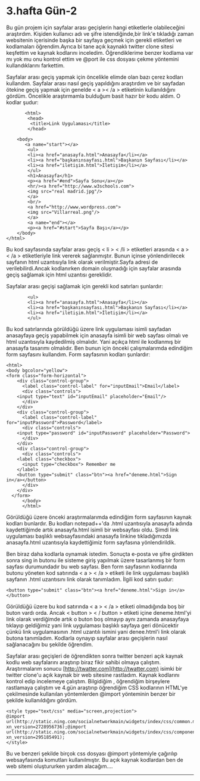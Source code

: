 # 3.hafta Gün-2
Bu gün projem için sayfalar arası geçişlerin hangi etiketlerle olabileceğini araştırdım. Kişiden kullanıcı adı ve şifre istendiğinde,bir link'e tıkladığı zaman websitenin içerisinde başka bir sayfaya geçmek için gerekli etiketleri ve kodlamaları öğrendim.Ayrıca bi tane açık kaynaklı twitter clone sitesi keşfettim ve kaynak kodlarını inceledim. Öğrendiklerime benzer kodlama var mı yok mu onu kontrol ettim ve @port ile css dosyası çekme yöntemini kullandıklarını farkettim.


Sayfalar arası geçiş yapmak için öncelikle elimde olan bazı çerez kodları kullandım. Sayfalar arası nasıl geçiş yapıldığını araştırdım ve bir sayfadan ötekine geçiş yapmak için genelde < a >< /a > etiketinin kullanıldığını gördüm. Öncelikle araştırmamla bulduğum basit hazır bir kodu aldım. O kodlar şudur:


           <html>
    		<head>
    		 <title>Link Uygulaması</title>
    		</head>

    	<body>
           <a name="start"></a>
    		<ul>
    		<li><a href="anasayfa.html">Anasayfa</li></a>
    		<li><a href="başkanınsayfası.html">Başkanın Sayfası</li></a>
    		<li><a href="iletişim.html">İletişim</li></a>
    		</ul>
    		<h1>Anasayfa</h1>
            <p><a href="#end">Sayfa Sonu</a></p>
    		<hr/><a href="http://www.w3schools.com">
    		<img src="real madrid.jpg"/>
            </a>
    		<br/>
            <a href="http://www.wordpress.com">
    		<img src="Villarreal.png"/>
            </a>
            <a name="end"></a>
            <p><a href="#start">Sayfa Başı</a></p>
    	</body>
    </html>

Bu kod sayfasında sayfalar arası geçiş < li > < /li > etiketleri arasında < a > < /a > etiketleriyle link vererek sağlanmıştır. Bunun içinse yönlendirilecek sayfanın html uzantısıyla link olarak verilmiştir.Sayfa adresi de verilebilirdi.Ancak kodlanırken domain oluşmadığı için sayfalar arasında geçiş sağlamak için html uzantısı gereklidir.

Sayfalar arası geçişi sağlamak için gerekli kod satırları şunlardır:

            <ul>
    		<li><a href="anasayfa.html">Anasayfa</li></a>
    		<li><a href="başkanınsayfası.html">Başkanın Sayfası</li></a>
    		<li><a href="iletişim.html">İletişim</li></a>
    		</ul>


Bu kod satırlarında görüldüğü üzere link uygulaması isimli sayfadan anasayfaya geçiş yapabilmek için anasayfa isimli bir web sayfası olmalı ve html uzantısıyla kaydedilmiş olmalıdır. Yani açıkça html ile kodlanmış bir anasayfa tasarımı olmalıdır. Ben bunun için önceki çalışmalarımda edindiğim form sayfasını kullandım. Form sayfasının kodları şunlardır:


    <html>
    <body bgcolor="yellow">
    <form class="form-horizontal">
    	<div class="control-group">
    	  <label class="control-label" for="inputEmail">Email</label>
    	  <div class="controls">
    	<input type="text" id="inputEmail" placeholder="Email"/>
    	  </div>
    	</div>
    	<div class="control-group">
    	  <label class="control-label" for="inputPassword">Password</label>
    	  <div class="controls">
    	<input type="password" id="inputPassword" placeholder="Password">
    	  </div>
    	</div>
    	<div class="control-group">
    	  <div class="controls">
    	<label class="checkbox">
    	  <input type="checkbox"> Remember me
    	</label>
    	<button type="submit" class="btn"><a href="deneme.html">Sign in</a></button>
    	  </div>
    	</div>
      </form>
    	  </body>
    	  </html>

Görüldüğü üzere önceki araştırmalarımda edindiğim form sayfasının kaynak kodları bunlardır. Bu kodları notepad++'da .html uzantısıyla anasayfa adında kaydettiğimde artık anasayfa.html isimli bir websayfası oldu. Şimdi link uygulaması başlıklı websayfasındaki anasayfa linkine tıkladığımızda anasayfa.html uzantısıyla kaydettiğimiz form sayfasına yönlendirildik.

Ben biraz daha kodlarla oynamak istedim. Sonuçta e-posta ve şifre girdikten sonra sing in butonu ile sisteme giriş yapılmak üzere tasarlanmış bir form sayfası durumundadır bu web sayfası. Ben form sayfasının kodlarında butonu yöneten kod satırında < a > < /a > etiketi ile link uygulaması başlıklı sayfanın .html uzantısını link olarak tanımladım. İlgili kod satırı şudur:


    <button type="submit" class="btn"><a href="deneme.html">Sign in</a></button>

Görüldüğü üzere bu kod satırında < a > < /a > etiketi olmadığında boş bir buton vardı orda. Ancak < button > < / button > etiketi içine deneme.html'yi link olarak verdiğimde artık o buton boş olmayıp aynı zamanda anasayfaya tıklayıp geldiğimiz yani link uygulaması başlıklı sayfaya geri dönücektir çünkü link uygulamasının .html uzantılı ismini yani denee.html'i link olarak butona tanımladım. Kodlarla oynayıp sayfalar arası geçişlerin nasıl sağlanacağını bu şekilde öğrendim.

Sayfalar arası geçişleri de öğrendikten sonra twitter benzeri açık kaynak kodlu web sayfalarını araştırıp biraz fikir sahibi olmaya çalıştım. Araştırmalarım sonucu [http://twatter.com](http://twatter.com) isimki bir twitter clone'u açık kaynak bir web sitesine rastladım. Kaynak kodlarını kontrol edip incelemeye çalıştım. Bilgidiğim , öğrendiğim birşeylere rastlamaya çalıştım ve 4.gün araştırıp öğrendiğim CSS kodlarının HTML'ye çekilmesinde kullanılan yöntemlerden @import yönteminin benzer bir şekilde kullanıldığını gördüm.


    <style type=​"text/​css" media=​"screen,projection">
    @import url(http://static.ning.com/socialnetworkmain/widgets/index/css/common.min.css?xn_version=2728956736);@import url(http://static.ning.com/socialnetworkmain/widgets/index/css/component.min.css?xn_version=295185491);
    </style>

Bu ve benzeri şekilde birçok css dosyası @import yöntemiyle çağırılıp websayfasında komutları kullanılmıştır. Bu açık kaynak kodlardan ben de web sitemi oluştururken yardım alacağım....
****
